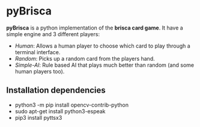 # pyBrisca
**pyBrisca** is a python implementation of the **brisca card game**. It have a simple engine and 3 different players:
* *Human*: Allows a human player to choose which card to play through a terminal interface.
* *Random*: Picks up a random card from the players hand. 
* *Simple-AI*: Rule based AI that plays much better than random (and some human players too).

## Installation dependencies
* python3 -m pip install opencv-contrib-python
* sudo apt-get install python3-espeak
* pip3 install pyttsx3
